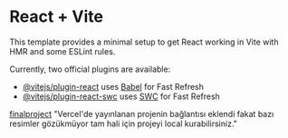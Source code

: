 # React + Vite

This template provides a minimal setup to get React working in Vite with HMR and some ESLint rules.

Currently, two official plugins are available:

- [@vitejs/plugin-react](https://github.com/vitejs/vite-plugin-react/blob/main/packages/plugin-react/README.md) uses [Babel](https://babeljs.io/) for Fast Refresh
- [@vitejs/plugin-react-swc](https://github.com/vitejs/vite-plugin-react-swc) uses [SWC](https://swc.rs/) for Fast Refresh



[finalproject](https://finalproject-rosy-seven.vercel.app/)
"Vercel'de yayınlanan projenin bağlantısı eklendi fakat bazı resimler gözükmüyor tam hali için projeyi local kurabilirsiniz."
